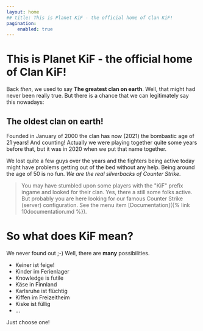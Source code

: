```yaml
---
layout: home
## title: This is Planet KiF - the official home of Clan KiF!
pagination:
    enabled: true
---
```

<h1>This is Planet KiF - the official home of Clan KiF!</h1>

Back _then_, we used to say **The greatest clan on earth**. Well, that might had never been really true. But there is a chance that we can legitimately say this nowadays:

## The oldest clan on earth!

Founded in January of 2000 the clan has now (2021) the bombastic age of 21 years! And counting! Actually we were playing together quite some years before that, but it was in 2020 when we put that name together.

We lost quite a few guys over the years and the fighters being active today might have problems getting out of the bed without any help. Being around the age of 50 is no fun. _We are the real silverbacks of Counter Strike_.

> You may have stumbled upon some players with the "KiF" prefix ingame and looked for their clan. Yes, there a still some folks active. But probably you are here looking for our famous Counter Strike (server) configuration. See the menu item [Documentation]({% link 10documentation.md %}).

# So what does KiF mean?

We never found out ;-) Well, there are __many__ possibilities.

 * Keiner ist feige!
 * Kinder im Ferienlager
 * Knowledge is futile
 * Käse in Finnland
 * Karlsruhe ist flüchtig
 * Kiffen im Freizeitheim
 * Kiske ist füllig
 * ...

Just choose one!

